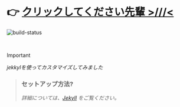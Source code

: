 # 👉 [クリックしてください先輩 >///<](https://chloethesis.github.io/defenderagain)

![build-status](https://github.com/chloethesis/defenderagain/actions/workflows/github-pages.yml/badge.svg?branch=main)

<br />

> [!IMPORTANT]  
>
> _jekkylを使ってカスタマイズしてみました_
> >
> > ### セットアップ方法?
> >
> > _詳細については、<a href="https://jekyllrb.com/">Jekyll</a> をご覧ください。_
